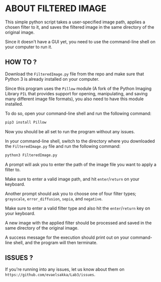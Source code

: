 
# ABOUT FILTERED IMAGE

This simple python script takes a user-specified image path, applies a chosen filter to it, and saves the filtered image in the same directory of the original image. 

Since it doesn't have a GUI yet, you need to use the command-line shell on your computer to run it.

## HOW TO ?

Download the `FilteredImage.py` file from the repo and make sure that Python 3 is already installed on your computer. 

Since this program uses the `Pillow` module (A fork of the Python Imaging Library `PIL` that provides support for opening, manipulating, and saving many different image file formats), you also need to have this module installed. 

To do so, open your command-line shell and run the following command:

```bash
pip3 install Pillow
```

Now you should be all set to run the program without any issues. 

In your command-line shell, switch to the directory where you downloaded the `FilteredImage.py` file and run the following command: 

```bash
python3 FilteredImage.py
```

A prompt will ask you to enter the path of the image file you want to apply a filter to.

Make sure to enter a valid image path, and hit `enter`/`return` on your keyboard.

Another prompt should ask you to choose one of four filter types; `grayscale`, `error_diffusion`, `sepia`, and `negative`.

Make sure to enter a valid filter type and also hit the `enter`/`return` key on your keyboard.

A new image with the applied filter should be processed and saved in the same directory of the original image. 

A success message for the execution should print out on your command-line shell, and the program will then terminate.

## ISSUES ?

If you're running into any issues, let us know about them on `https://github.com/evaelsakka/Lab3/issues`.
